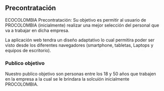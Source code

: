 
## Precontratación

ECOCOLOMBIA Precontratación: Su objetivo es permitir al usuario de PROCOLOMBIA (inicialmente) realizar una mejor selección del personal que va a trabajar en dicha empresa.

La aplicación web tendra un diseño adaptativo lo cual permitira poder ser visto desde los diferentes navegadores (smartphone, tabletas, Laptops y equipos de escritorio).

### Publico objetivo

Nuestro publico objetivo son personas entre los 18 y 50 años que trabajen en la empresa a la cual se le brindara la solcuión inicialmente PROCOLOMBIA.

